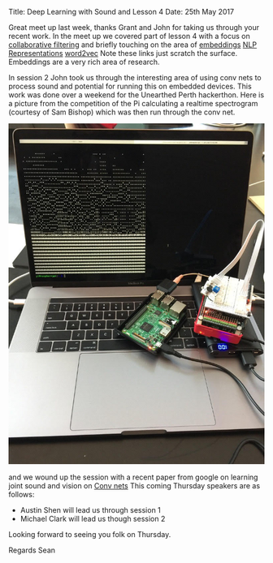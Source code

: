 Title: Deep Learning with Sound and Lesson 4
Date: 25th May 2017

Great meet up last week, thanks Grant and John for taking us through your recent work.
In the meet up we covered part of lesson 4 with a focus on [collaborative filtering](https://en.m.wikipedia.org/wiki/Collaborative_filtering) and briefly touching on the area of [embeddings](https://github.com/fastai/courses/blob/master/deeplearning1/excel/collab_filter.xlsx) [NLP Representations](http://colah.github.io/posts/2014-07-NLP-RNNs-Representations/)
[word2vec](https://www.tensorflow.org/tutorials/word2vec) Note these links just scratch the surface. Embeddings are a very rich area of research.

In session 2 John took us through the interesting area of using conv nets to process sound and potential for running this on embedded devices. This work was done over a weekend for the Unearthed Perth hackerthon. Here is a picture from the competition of the Pi calculating a realtime spectrogram (courtesy of Sam Bishop) which was then run through the conv net.

![Deep Learning on RPi](images/rpinet.jpg)

and we wound up the session with a recent paper from google on learning joint sound and vision on [Conv nets](https://arxiv.org/pdf/1705.08168.pdf)
This coming Thursday speakers are as follows:

+ Austin Shen will lead us through session 1
+ Michael Clark will lead us though session 2

Looking forward to seeing you folk on Thursday.

Regards
Sean
